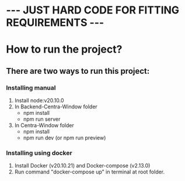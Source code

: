 # --- JUST HARD CODE FOR FITTING REQUIREMENTS ---

# How to run the project?

## There are two ways to run this project:

### Installing manual

1. Install node:v20.10.0
2. In Backend-Centra-Window folder
   - npm install
   - npm run server
3. In Centra-Window folder
   - npm install
   - npm run dev (or npm run preview)

### Installing using docker

1. Install Docker (v20.10.21) and Docker-compose (v2.13.0)
2. Run command "docker-compose up" in terminal at root folder.
